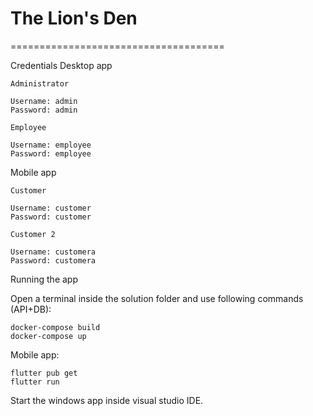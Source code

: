 # The Lion's Den
=====================================

Credentials
Desktop app

    Administrator

    Username: admin             
    Password: admin                                      

    Employee

    Username: employee
    Password: employee        

Mobile app

    Customer

    Username: customer                        
    Password: customer     

    Customer 2

    Username: customera
    Password: customera  

Running the app

Open a terminal inside the solution folder and use following commands (API+DB):

    docker-compose build
    docker-compose up

Mobile app:

    flutter pub get
    flutter run


Start the windows app inside visual studio IDE.

